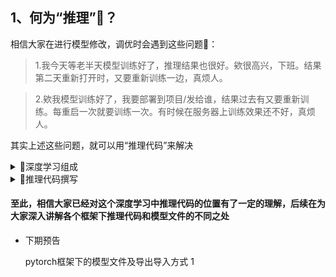 ﻿## 1、何为“推理”🤔？
相信大家在进行模型修改，调优时会遇到这些问题🙈：

> 1.我今天等老半天模型训练好了，推理结果也很好。欸很高兴，下班。结果第二天重新打开时，又要重新训练一边，真烦人。

> 2.欸我模型训练好了，我要部署到项目/发给谁，结果过去有又要重新训练。每重启一次就要训练一次。有时候在服务器上训练效果还不好，真烦人。

其实上述这些问题，就可以用“推理代码”来解决

<details><summary>🚀深度学习组成</summary>

##### &emsp;&emsp;学过算法的同学都知道，一个模型大体可以分为“训练”+“推理”两部分（参数提取数据处先不算”）。一般来说，推理代码和训练代码是放到一起的

- 一般我们会遇到训练和推理代码都放到一起的，就像这种：

    <details><summary>这种方式的训练代码，往往有着每次重新启动都要重新进行模型训练的坏处，如果使用的不是ipynb文件，甚至每次运行都要进行模型训练，非常麻烦。为此，推理代码应运而生</summary>

    ```
    # 定义模型网络
    class Net(nn.Module):
        def __init__(self):
            super().__init__()
            self.conv1 = nn.Conv2d(3, 6, 5)
            self.pool = nn.MaxPool2d(2, 2)
            self.conv2 = nn.Conv2d(6, 16, 5)
            self.fc1 = nn.Linear(16 * 5 * 5, 120)
            self.fc2 = nn.Linear(120, 84)
            self.fc3 = nn.Linear(84, 10)
        def forward(self, x):
            x = self.pool(F.relu(self.conv1(x)))
            x = self.pool(F.relu(self.conv2(x)))
            x = torch.flatten(x, 1) # flatten all dimensions except batch
            x = F.relu(self.fc1(x))
            x = F.relu(self.fc2(x))
            x = self.fc3(x)
            return x
    net = Net()

    # 训练模型
    criterion = nn.CrossEntropyLoss()
    optimizer = torch.optim.SGD(net.parameters(), lr=0.001, momentum=0.9)
    for epoch in range(2):
        running_loss = 0.0
        for i, data in enumerate(trainloader, 0):
            inputs, labels = data
            optimizer.zero_grad()
            outputs = net(inputs)
            loss = criterion(outputs, labels)
            loss.backward()
            optimizer.step()
            running_loss += loss.item()
            if i % 2000 == 1999:
                print('[%d, %5d] loss: %.3f' %
                    (epoch + 1, i + 1, running_loss / 2000))
                running_loss = 0.0
    print('Finished Training')

    # 模型推理

    # 数据处理
    dataiter = iter(testloader)
    images, labels = dataiter.next()
    imshow(torchvision.utils.make_grid(images))
    print('GroundTruth: ', ' '.join('%5s' % classes[labels[j]] for j in range(4)))

    # 推理
    outputs = net(images)
    predicted = torch.max(outputs, 1)
    print('Predicted: ', ' '.join('%5s' % classes[predicted[j]]
                                for j in range(4)))
    ```
    </details>
</details>

<details><summary>🚀推理代码撰写</summary>

 ##### &emsp;&emsp;学过算法的同学都知道，一个模型大体可以分为“训练”+“推理”两部分（参数提取数据处先不算”）。一般来说，推理代码和训练代码是放到一起的

- 训练代码部分:
    <details><summary>训练代码可单独生成一份py文件，内部只需要包含模型定义和训练模型等部分即可，在最后将模型文件单独导出</summary>

    ```
    # 定义模型网络
        class Net(nn.Module):
            def __init__(self):
                super().__init__()
                self.conv1 = nn.Conv2d(3, 6, 5)
                self.pool = nn.MaxPool2d(2, 2)
                self.conv2 = nn.Conv2d(6, 16, 5)
                self.fc1 = nn.Linear(16 * 5 * 5, 120)
                self.fc2 = nn.Linear(120, 84)
                self.fc3 = nn.Linear(84, 10)
            def forward(self, x):
                x = self.pool(F.relu(self.conv1(x)))
                x = self.pool(F.relu(self.conv2(x)))
                x = torch.flatten(x, 1) # flatten all dimensions except batch
                x = F.relu(self.fc1(x))
                x = F.relu(self.fc2(x))
                x = self.fc3(x)
                return x
        net = Net()

        # 训练模型
        criterion = nn.CrossEntropyLoss()
        optimizer = torch.optim.SGD(net.parameters(), lr=0.001, momentum=0.9)
        for epoch in range(2):
            running_loss = 0.0
            for i, data in enumerate(trainloader, 0):
                inputs, labels = data
                optimizer.zero_grad()
                outputs = net(inputs)
                loss = criterion(outputs, labels)
                loss.backward()
                optimizer.step()
                running_loss += loss.item()
                if i % 2000 == 1999:
                    print('[%d, %5d] loss: %.3f' %
                        (epoch + 1, i + 1, running_loss / 2000))
                    running_loss = 0.0
        print('Finished Training')

    ```
    然后单独导出保存模型，经过此代码模型导出后，会将net模型导出获得一个字典编码格式的.pth模型文件
    ```
    PATH = './cifar_net.pth'
    torch.save(net.state_dict(), PATH)
    ```

    </details>
- 推理代码部分:
    <details><summary>推理代码通过调用导出的文件中储存的参数，一键更新模型，是不用训练也能达到训练后的效果</summary>

        # 导入模型
        class Net(nn.Module):
        def __init__(self):
            super().__init__()
            self.conv1 = nn.Conv2d(3, 6, 5)
            self.pool = nn.MaxPool2d(2, 2)
            self.conv2 = nn.Conv2d(6, 16, 5)
            self.fc1 = nn.Linear(16 * 5 * 5, 120)
            self.fc2 = nn.Linear(120, 84)
            self.fc3 = nn.Linear(84, 10)
        def forward(self, x):
            x = self.pool(F.relu(self.conv1(x)))
            x = self.pool(F.relu(self.conv2(x)))
            x = torch.flatten(x, 1) # flatten all dimensions except batch
            x = F.relu(self.fc1(x))
            x = F.relu(self.fc2(x))
            x = self.fc3(x)
            return x

        # 导入权重参数
        PATH = './cifar_net.pth'
        net = Net()
        net.load_state_dict(torch.load(PATH))

        # 数据处理-推理
         dataiter = iter(testloader)
        images, labels = dataiter.next()
        imshow(torchvision.utils.make_grid(images))
        print('GroundTruth: ', ' '.join('%5s' % classes[labels[j]] for j in range(4)))

        outputs = net(images)
        predicted = torch.max(outputs, 1)
        print('Predicted: ', ' '.join('%5s' % classes[predicted[j]]
                                    for j in range(4)))

    </details>
</details>

#### 至此，相信大家已经对这个深度学习中推理代码的位置有了一定的理解，后续在为大家深入讲解各个框架下推理代码和模型文件的不同之处

- 下期预告

    pytorch框架下的模型文件及导出导入方式
1